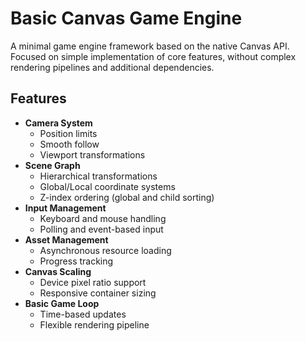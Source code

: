 # Basic Canvas Game Engine

A minimal game engine framework based on the native Canvas API. Focused on simple implementation of core features, without complex rendering pipelines and additional dependencies.

## Features

- **Camera System**
  - Position limits
  - Smooth follow
  - Viewport transformations
- **Scene Graph**
  - Hierarchical transformations
  - Global/Local coordinate systems
  - Z-index ordering (global and child sorting)
- **Input Management**
  - Keyboard and mouse handling
  - Polling and event-based input
- **Asset Management**
  - Asynchronous resource loading
  - Progress tracking
- **Canvas Scaling**
  - Device pixel ratio support
  - Responsive container sizing
- **Basic Game Loop**
  - Time-based updates
  - Flexible rendering pipeline
